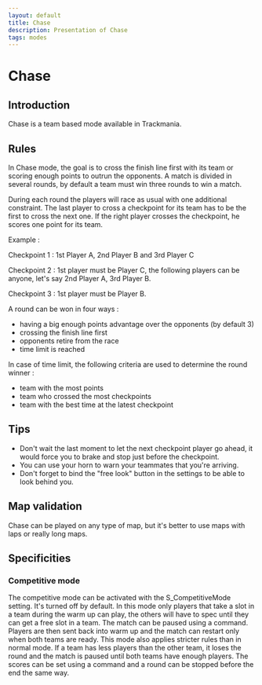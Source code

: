 ```yaml
---
layout: default
title: Chase
description: Presentation of Chase
tags: modes
---
```


# Chase

## Introduction

Chase is a team based mode available in Trackmania.

## Rules

In Chase mode, the goal is to cross the finish line first with its team or scoring enough points to outrun the opponents. A match is divided in several rounds, by default a team must win three rounds to win a match. 

During each round the players will race as usual with one additional constraint. The last player to cross a checkpoint for its team has to be the first to cross the next one. If the right player crosses the checkpoint, he scores one point for its team.

Example :

Checkpoint 1 : 1st Player A, 2nd Player B and 3rd Player C

Checkpoint 2 : 1st player must be Player C, the following players can be anyone, let's say 2nd Player A, 3rd Player B.

Checkpoint 3 : 1st player must be Player B.

A round can be won in four ways :

* having a big enough points advantage over the opponents (by default 3)
* crossing the finish line first
* opponents retire from the race
* time limit is reached

In case of time limit, the following criteria are used to determine the round winner :

* team with the most points
* team who crossed the most checkpoints
* team with the best time at the latest checkpoint

## Tips

* Don't wait the last moment to let the next checkpoint player go ahead, it would force you to brake and stop just before the checkpoint.
* You can use your horn to warn your teammates that you're arriving.
* Don't forget to bind the "free look" button in the settings to be able to look behind you.

## Map validation

Chase can be played on any type of map, but it's better to use maps with laps or really long maps.

## Specificities

### Competitive mode

The competitive mode can be activated with the S_CompetitiveMode setting. It's turned off by default. In this mode only players that take a slot in a team during the warm up can play, the others will have to spec until they can get a free slot in a team. The match can be paused using a command. Players are then sent back into warm up and the match can restart only when both teams are ready. This mode also applies stricter rules than in normal mode. If a team has less players than the other team, it loses the round and the match is paused until both teams have enough players. The scores can be set using a command and a round can be stopped before the end the same way.
